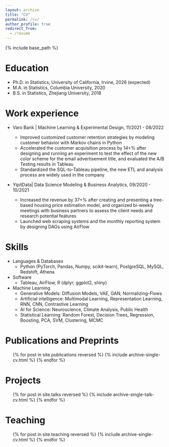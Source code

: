 ```yaml
---
layout: archive
title: "CV"
permalink: /cv/
author_profile: true
redirect_from:
  - /resume
---
```


{% include base_path %}

Education
======
* Ph.D. in Statistics, University of California, Irvine, 2026 (expected)
* M.A. in Statistics, Columbia University, 2020
* B.S. in Statistics, Zhejiang University, 2018

Work experience
======
* Varo Bank | Machine Learning & Experimental Design, 11/2021 - 08/2022
  * Improved customized customer retention strategies by modeling customer behavior with Markov chains in Python
  * Accelerated the customer acquisition process by 14+% after designing and running an experiment to test the effect of the new color scheme for the email advertisement title, and evaluated the A/B Testing results in Tableau
  * Standardized the SQL-to-Tableau pipeline, the new ETL and analysis process are widely used in the company

* YipitData| Data Science Modeling & Business Analytics, 09/2020 - 10/2021
  * Increased the revenue by 37+% after creating and presenting a tree-based housing price estimation model, and organized bi-weekly meetings with business partners to assess the client needs and research potential features
  * Launched web scraping systems and the monthly reporting system by designing DAGs using AirFlow
  
Skills
======
* Languages & Databases
  * Python (PyTorch, Pandas, Numpy, scikit-learn), PostgreSQL, MySQL, Redshift, Athena
* Software
  * Tableau, AirFlow, R (dplyr, ggplot2, shiny)
* Machine Learning
  * Generative Models: Diffusion Models, VAE, GAN, Normalizing-Flows
  * Artificial intelligence: Multimodal Learning, Representation Learning, RNN, CNN, Contrastive Learning
  * AI for Science: Neuroscience, Climate Analysis, Public Health
  * Statistical Learning: Random Forest, Decision Trees, Regression, Boosting, PCA, SVM, Clustering, MCMC

Publications and Preprints
======
  <ul>{% for post in site.publications reversed %}
    {% include archive-single-cv.html %}
  {% endfor %}</ul>
  
Projects
======
  <ul>{% for post in site.talks reversed %}
    {% include archive-single-talk-cv.html  %}
  {% endfor %}</ul>
  
Teaching
======
  <ul>{% for post in site.teaching reversed %}
    {% include archive-single-cv.html %}
  {% endfor %}</ul>
